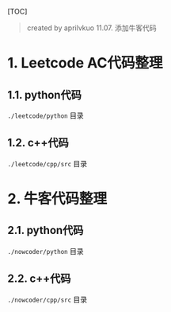 [TOC]
> created by aprilvkuo
> 11.07. 添加牛客代码

# 1. Leetcode AC代码整理

## 1.1. python代码

`./leetcode/python` 目录

## 1.2. c++代码

`./leetcode/cpp/src` 目录


# 2. 牛客代码整理


## 2.1. python代码

`./nowcoder/python` 目录

## 2.2. c++代码

`./nowcoder/cpp/src` 目录